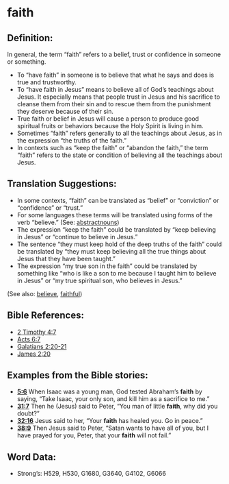 # faith

## Definition:

In general, the term “faith” refers to a belief, trust or confidence in someone or something.

* To “have faith” in someone is to believe that what he says and does is true and trustworthy.
* To “have faith in Jesus” means to believe all of God’s teachings about Jesus. It especially means that people trust in Jesus and his sacrifice to cleanse them from their sin and to rescue them from the punishment they deserve because of their sin.
* True faith or belief in Jesus will cause a person to produce good spiritual fruits or behaviors because the Holy Spirit is living in him.
* Sometimes “faith” refers generally to all the teachings about Jesus, as in the expression “the truths of the faith.”
* In contexts such as “keep the faith” or “abandon the faith,” the term “faith” refers to the state or condition of believing all the teachings about Jesus.

## Translation Suggestions:

* In some contexts, “faith” can be translated as “belief” or “conviction” or “confidence” or “trust.”
* For some languages these terms will be translated using forms of the verb “believe.” (See: [abstractnouns](../../translate/figs-abstractnouns))
* The expression “keep the faith” could be translated by “keep believing in Jesus” or “continue to believe in Jesus.”
* The sentence “they must keep hold of the deep truths of the faith” could be translated by “they must keep believing all the true things about Jesus that they have been taught.”
* The expression “my true son in the faith” could be translated by something like “who is like a son to me because I taught him to believe in Jesus” or “my true spiritual son, who believes in Jesus.”

(See also: [believe](../kt/believe.md), [faithful](../kt/faithful.md))

## Bible References:

* [2 Timothy 4:7](rc://en/tn/help/2ti/04/07)
* [Acts 6:7](rc://en/tn/help/act/06/7)
* [Galatians 2:20-21](rc://en/tn/help/gal/02/20)
* [James 2:20](rc://en/tn/help/jas/02/20)

## Examples from the Bible stories:

* __[5:6](rc://en/tn/help/obs/05/06)__ When Isaac was a young man, God tested Abraham’s __faith__ by saying, “Take Isaac, your only son, and kill him as a sacrifice to me.”
* __[31:7](rc://en/tn/help/obs/31/07)__ Then he (Jesus) said to Peter, “You man of little __faith__, why did you doubt?”
* __[32:16](rc://en/tn/help/obs/32/16)__ Jesus said to her, “Your __faith__ has healed you. Go in peace.”
* __[38:9](rc://en/tn/help/obs/38/09)__ Then Jesus said to Peter, “Satan wants to have all of you, but I have prayed for you, Peter, that your __faith__ will not fail.”

## Word Data:

* Strong’s: H529, H530, G1680, G3640, G4102, G6066
